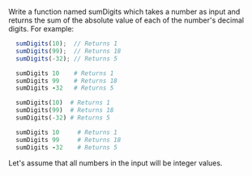 Write a function named sumDigits which takes a number as input and returns the sum of the absolute value of each of the number's decimal digits.  For example:

```javascript
  sumDigits(10);  // Returns 1
  sumDigits(99);  // Returns 18
  sumDigits(-32); // Returns 5
```
```ruby
  sumDigits 10    # Returns 1
  sumDigits 99    # Returns 18
  sumDigits -32   # Returns 5
```
```python
  sumDigits(10)  # Returns 1
  sumDigits(99)  # Returns 18
  sumDigits(-32) # Returns 5
```
```coffeescript
  sumDigits 10     # Returns 1
  sumDigits 99     # Returns 18
  sumDigits -32    # Returns 5
```

Let's assume that all numbers in the input will be integer values.
